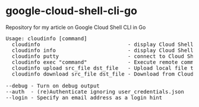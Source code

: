 # google-cloud-shell-cli-go
Repository for my article on Google Cloud Shell CLI in Go

<pre>
Usage: cloudinfo [command]
  cloudinfo                            - display Cloud Shell information
  cloudinfo info                       - display Cloud Shell information
  cloudinfo putty                      - connect to Cloud Shell with Putty
  cloudinfo exec "command"             - Execute remote command on Cloud Shell
  cloudinfo upload src_file dst_file   - Upload local file to Cloud Shell
  cloudinfo download src_file dst_file - Download from Cloud Shell to local file

--debug - Turn on debug output
--auth  - (re)Authenticate ignoring user_credentials.json
--login - Specify an email address as a login hint
</pre>
